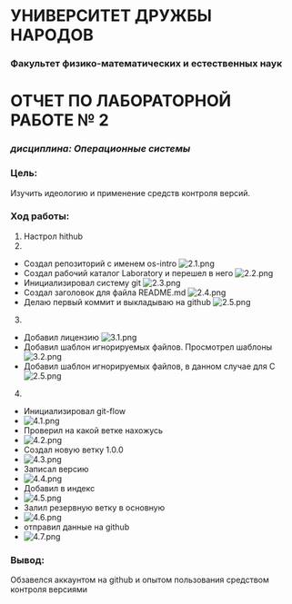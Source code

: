 #  УНИВЕРСИТЕТ ДРУЖБЫ НАРОДОВ
### Факультет физико-математических и естественных наук

# ОТЧЕТ ПО ЛАБОРАТОРНОЙ РАБОТЕ № 2
### *дисциплина:  Операционные системы*
### Цель:
Изучить идеологию и применение средств контроля версий.
### Ход работы: 
1. Настрол hithub
2.
  - Создал репозиторий с именем os-intro
 ![2.1.png](https://github.com/sanchess02/lab03/blob/main/2.1.png)
  - Создал рабочий каталог Laboratory и перешел в него
  ![2.2.png](https://github.com/sanchess02/lab03/blob/main/2.2.png)
  - Инициализировал систему git
  ![2.3.png](https://github.com/sanchess02/lab03/blob/main/2.3.png)
  - Создал заголовок для файла README.md
  ![2.4.png](https://github.com/sanchess02/lab03/blob/main/2.4.png)
  - Делаю первый коммит и выкладываю на github
  ![2.5.png](https://github.com/sanchess02/lab03/blob/main/2.5.png)
3.
  - Добавил лицензию
  ![3.1.png](https://github.com/sanchess02/lab03/blob/main/3.1.png)
  - Добавил шаблон игнорируемых файлов. Просмотрел шаблоны
  ![3.2.png](https://github.com/sanchess02/lab03/blob/main/3.2.png)
  - Добавил шаблон игнорируемых файлов, в данном случае для С
  ![2.5.png](https://github.com/sanchess02/lab03/blob/main/3.3.png)
4.
- Инициализировал git-flow
- ![4.1.png](https://github.com/sanchess02/lab03/blob/main/4.1.png)
- Проверил на какой ветке нахожусь
- ![4.2.png](https://github.com/sanchess02/lab03/blob/main/4.2.png)
- Создал новую ветку 1.0.0
- ![4.3.png](https://github.com/sanchess02/lab03/blob/main/4.3.png)
- Записал версию
- ![4.4.png](https://github.com/sanchess02/lab03/blob/main/4.4.png)
- Добавил в индекс
- ![4.5.png](https://github.com/sanchess02/lab03/blob/main/4.5.png)
- Залил резервную ветку в основную
- ![4.6.png](https://github.com/sanchess02/lab03/blob/main/4.6.png)
- отправил данные на github
- ![4.7.png](https://github.com/sanchess02/lab03/blob/main/4.7.png)
### Вывод:
Обзавелся аккаунтом на github и опытом пользования средством контроля версиями 